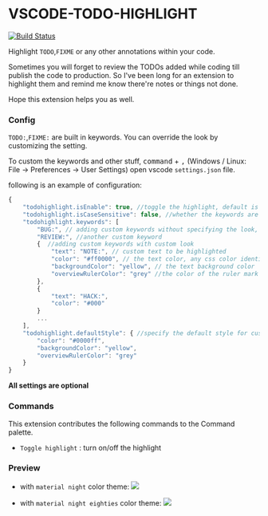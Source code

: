 VSCODE-TODO-HIGHLIGHT
===

[![Build Status](https://travis-ci.org/wayou/vscode-todo-highlight.svg?branch=master)](https://travis-ci.org/wayou/vscode-todo-highlight)

Highlight `TODO`,`FIXME` or any other annotations within your code.

Sometimes you will forget to review the TODOs added while coding till publish the code to production.
So I've been long for an extension to highlight them and remind me know there're notes or things not done.

Hope this extension helps you as well.

### Config

`TODO:`,`FIXME:` are built in keywords. You can override the look by customizing the setting.

To custom the keywords and other stuff, <kbd>command</kbd> + <kbd>,</kbd> (Windows / Linux: File -> Preferences -> User Settings) open vscode `settings.json` file.

following is an example of configuration:

```js
{
    "todohighlight.isEnable": true, //toggle the highlight, default is true
    "todohighlight.isCaseSensitive": false, //whether the keywords are case sensitive or not
    "todohighlight.keywords": [
        "BUG:", // adding custom keywords without specifying the look, default color will be applied
        "REVIEW:", //another custom keyword
        {  //adding custom keywords with custom look
            "text": "NOTE:", // custom text to be highlighted
            "color": "#ff0000", // the text color, any css color identifier is valid
            "backgroundColor": "yellow", // the text background color
            "overviewRulerColor": "grey" //the color of the ruler mark on the scroll bar. use rgba() and define transparent colors to play well with other decorations.
        },
        {
            "text": "HACK:",
            "color": "#000"
        }
        ...
    ],
    "todohighlight.defaultStyle": { //specify the default style for custom keywords, if not specified, build in default style will be applied
        "color": "#0000ff",
        "backgroundColor": "yellow",
        "overviewRulerColor": "grey"
    }
}
```

**All settings are optional**

### Commands

This extension contributes the following commands to the Command palette.

- `Toggle highlight` : turn on/off the highlight

### Preview

- with `material night` color theme:
![](https://github.com/wayou/vscode-todo-highlight/raw/master/assets/material-night.png)

- with `material night eighties` color theme:
![](https://github.com/wayou/vscode-todo-highlight/raw/master/assets/material-night-eighties.png)
